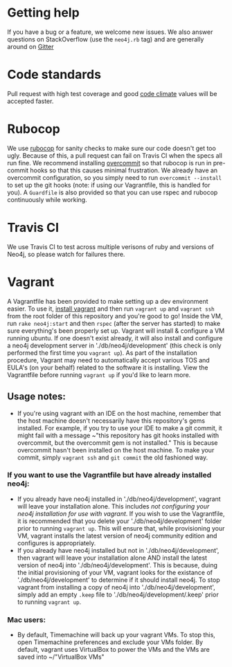 
# Getting help

If you have a bug or a feature, we welcome new issues.  We also answer questions on StackOverflow (use the `neo4j.rb` tag) and are generally around on [Gitter](https://gitter.im/neo4jrb/neo4j)

# Code standards

Pull request with high test coverage and good [code climate](https://codeclimate.com/github/neo4jrb/neo4j) values will be accepted faster.

# Rubocop

We use [rubocop](https://github.com/bbatsov/rubocop) for sanity checks to make sure our code doesn't get too ugly.  Because of this, a pull request can fail on Travis CI when the specs all run fine.  We recommend installing [overcommit](https://github.com/causes/overcommit) so that rubocop is run in pre-commit hooks so that this causes minimal frustration.  We already have an overcommit configuration, so you simply need to run `overcommit --install` to set up the git hooks (note: if using our Vagrantfile, this is handled for you).  A `Guardfile` is also provided so that you can use rspec and rubocop continuously while working.

# Travis CI

We use Travis CI to test across multiple verisons of ruby and versions of Neo4j, so please watch for failures there.

# Vagrant

A Vagrantfile has been provided to make setting up a dev environment easier. To use it, [install vagrant](https://www.vagrantup.com) and then run `vagrant up` and `vagrant ssh` from the root folder of this repository and you're good to go! Inside the VM, run `rake neo4j:start` and then `rspec` (after the server has started) to make sure everything's been properly set up. Vagrant will install & configure a VM running ubuntu. If one doesn't exist already, it will also install and configure a neo4j development server in './db/neo4j/development' (this check is only performed the first time you `vagrant up`). As part of the installation procedure, Vagrant may need to automatically accept various TOS and EULA's (on your behalf) related to the software it is installing. View the Vagrantfile before running `vagrant up` if you'd like to learn more.

## Usage notes:
- If you're using vagrant with an IDE on the host machine, remember that the host machine doesn't necessarily have this repository's gems installed. For example, if you try to use your IDE to make a git commit, it might fail with a message ~"this repository has git hooks installed with overcommit, but the overcommit gem is not installed." This is because overcommit hasn't been installed on the host machine. To make your commit, simply `vagrant ssh` and `git commit` the old fashioned way.

### If you want to use the Vagrantfile but have already installed neo4j:
- If you already have neo4j installed in './db/neo4j/development', vagrant will leave your installation alone. This includes _not configuring your neo4j installation for use with vagrant_. If you wish to use the Vagrantfile, it is recommended that you delete your './db/neo4j/development' folder prior to running `vagrant up`. This will ensure that, while provisioning your VM, vagrant installs the latest version of neo4j community edition and configures is appropriately.
- If you already have neo4j installed but not in './db/neo4j/development', then vagrant will leave your installation alone AND install the latest version of neo4j into './db/neo4j/development'. This is because, duing the initial provisioning of your VM, vagrant looks for the existance of './db/neo4j/development' to determine if it should install neo4j. To stop vagrant from installing a copy of neo4j into './db/neo4j/development', simply add an empty `.keep` file to './db/neo4j/development/.keep' prior to running `vagrant up`.

### Mac users:
- By default, Timemachine will back up your vagrant VMs. To stop this, open Timemachine preferences and exclude your VMs folder. By default, vagrant uses VirtualBox to power the VMs and the VMs are saved into ~/"VirtualBox VMs"
